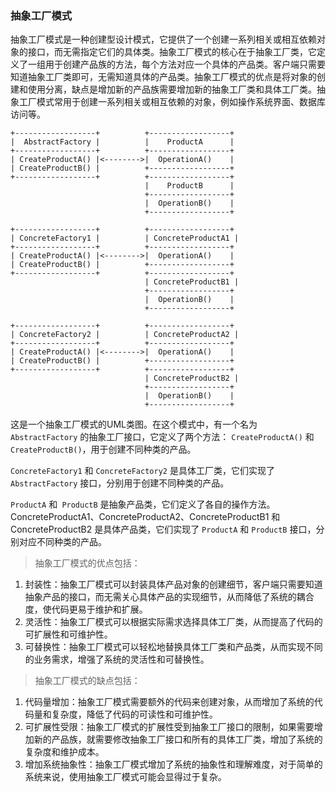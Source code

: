 ### 抽象工厂模式

抽象工厂模式是一种创建型设计模式，它提供了一个创建一系列相关或相互依赖对象的接口，而无需指定它们的具体类。抽象工厂模式的核心在于抽象工厂类，它定义了一组用于创建产品族的方法，每个方法对应一个具体的产品类。客户端只需要知道抽象工厂类即可，无需知道具体的产品类。抽象工厂模式的优点是将对象的创建和使用分离，缺点是增加新的产品族需要增加新的抽象工厂类和具体工厂类。抽象工厂模式常用于创建一系列相关或相互依赖的对象，例如操作系统界面、数据库访问等。

```
+------------------+          +------------------+
|  AbstractFactory |          |    ProductA      |
+------------------+          +------------------+
| CreateProductA() |<-------->|  OperationA()    |
| CreateProductB() |          +------------------+
+------------------+          +------------------+
                              |    ProductB      |
                              +------------------+
                              |  OperationB()    |
                              +------------------+

+------------------+          +------------------+
| ConcreteFactory1 |          | ConcreteProductA1 |
+------------------+          +------------------+
| CreateProductA() |<-------->|  OperationA()    |
| CreateProductB() |          +------------------+
+------------------+          +------------------+
                              | ConcreteProductB1 |
                              +------------------+
                              |  OperationB()    |
                              +------------------+

+------------------+          +------------------+
| ConcreteFactory2 |          | ConcreteProductA2 |
+------------------+          +------------------+
| CreateProductA() |<-------->|  OperationA()    |
| CreateProductB() |          +------------------+
+------------------+          +------------------+
                              | ConcreteProductB2 |
                              +------------------+
                              |  OperationB()    |
                              +------------------+
```

这是一个抽象工厂模式的UML类图。在这个模式中，有一个名为 `AbstractFactory` 的抽象工厂接口，它定义了两个方法： `CreateProductA()` 和 `CreateProductB()`，用于创建不同种类的产品。

`ConcreteFactory1` 和 `ConcreteFactory2` 是具体工厂类，它们实现了 `AbstractFactory` 接口，分别用于创建不同种类的产品。

`ProductA` 和` ProductB` 是抽象产品类，它们定义了各自的操作方法。ConcreteProductA1、ConcreteProductA2、ConcreteProductB1 和 ConcreteProductB2 是具体产品类，它们实现了 `ProductA` 和 `ProductB` 接口，分别对应不同种类的产品。

> 抽象工厂模式的优点包括：
1. 封装性：抽象工厂模式可以封装具体产品对象的创建细节，客户端只需要知道抽象产品的接口，而无需关心具体产品的实现细节，从而降低了系统的耦合度，使代码更易于维护和扩展。 
2. 灵活性：抽象工厂模式可以根据实际需求选择具体工厂类，从而提高了代码的可扩展性和可维护性。 
3. 可替换性：抽象工厂模式可以轻松地替换具体工厂类和产品类，从而实现不同的业务需求，增强了系统的灵活性和可替换性。
> 抽象工厂模式的缺点包括：
1. 代码量增加：抽象工厂模式需要额外的代码来创建对象，从而增加了系统的代码量和复杂度，降低了代码的可读性和可维护性。 
2. 可扩展性受限：抽象工厂模式的扩展性受到抽象工厂接口的限制，如果需要增加新的产品族，就需要修改抽象工厂接口和所有的具体工厂类，增加了系统的复杂度和维护成本。 
3. 增加系统抽象性：抽象工厂模式增加了系统的抽象性和理解难度，对于简单的系统来说，使用抽象工厂模式可能会显得过于复杂。